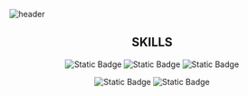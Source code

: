 ![header](https://capsule-render.vercel.app/api?type=waving&height=300&color=gradient&customColorList=19&text=Jaehwan&section=header&reversal=false&textBg=false&fontAlign=50&fontAlignY=45&animation=fadeIn)
<div align=center>

  <h2>SKILLS</h2>
  <img alt="Static Badge" src="https://img.shields.io/badge/HTML5-E34F26?style=for-the-badge&logo=HTML5&logoColor=white"> <img alt="Static Badge" src="https://img.shields.io/badge/CSS3-1572B6?style=for-the-badge&logo=CSS3&logoColor=white"> <img alt="Static Badge" src="https://img.shields.io/badge/JavaScript-F7DF1E?style=for-the-badge&logo=JavaScript&logoColor=white">
  
  <img alt="Static Badge" src="https://img.shields.io/badge/Git-F05032?style=for-the-badge&logo=Git&logoColor=white"> <img alt="Static Badge" src="https://img.shields.io/badge/GitHub-181717?style=for-the-badge&logo=GitHub&logoColor=white">
  
</div>




